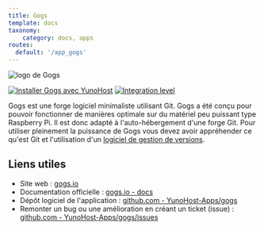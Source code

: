 ```yaml
---
title: Gogs
template: docs
taxonomy:
    category: docs, apps
routes:
  default: '/app_gogs'
---
```


![logo de Gogs](image://gogs_logo.svg?resize=,80)

[![Installer Gogs avec YunoHost](https://install-app.yunohost.org/install-with-yunohost.png)](https://install-app.yunohost.org/?app=gogs) [![Integration level](https://dash.yunohost.org/integration/gogs.svg)](https://dash.yunohost.org/appci/app/gogs)

Gogs est une forge logiciel minimaliste utilisant Git. Gogs a été conçu pour pouvoir fonctionner de manières optimale sur du matériel peu puissant type Raspberry Pi. Il est donc adapté à l'auto-hébergement d'une forge Git.
Pour utiliser pleinement la puissance de Gogs vous devez avoir appréhender ce qu'est Git et l'utilisation d'un [logiciel de gestion de versions](https://fr.wikipedia.org/wiki/Logiciel_de_gestion_de_versions).

## Liens utiles

 + Site web : [gogs.io](https://gogs.io)
 + Documentation officielle : [gogs.io - docs](https://gogs.io/docs)
 + Dépôt logiciel de l'application : [github.com - YunoHost-Apps/gogs](https://github.com/YunoHost-Apps/gogs_ynh)
 + Remonter un bug ou une amélioration en créant un ticket (issue) : [github.com - YunoHost-Apps/gogs/issues](https://github.com/YunoHost-Apps/gogs_ynh/issues)
